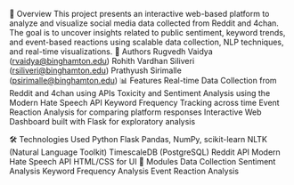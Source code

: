 📌 Overview
This project presents an interactive web-based platform to analyze and visualize social media data collected from Reddit and 4chan. The goal is to uncover insights related to public sentiment, keyword trends, and event-based reactions using scalable data collection, NLP techniques, and real-time visualizations.
👥 Authors
Rugvedh Vaidya (rvaidya@binghamton.edu)
Rohith Vardhan Siliveri (rsiliveri@binghamton.edu)
Prathyush Sirimalle (psirimalle@binghamton.edu)
📊 Features
Real-time Data Collection from Reddit and 4chan using APIs
Toxicity and Sentiment Analysis using the Modern Hate Speech API
Keyword Frequency Tracking across time
Event Reaction Analysis for comparing platform responses
Interactive Web Dashboard built with Flask for exploratory analysis


🛠️ Technologies Used
Python
Flask
Pandas, NumPy, scikit-learn
NLTK (Natural Language Toolkit)
TimescaleDB (PostgreSQL)
Reddit API
Modern Hate Speech API
HTML/CSS for UI
🧪 Modules
Data Collection
Sentiment Analysis
Keyword Frequency Analysis
Event Reaction Analysis

